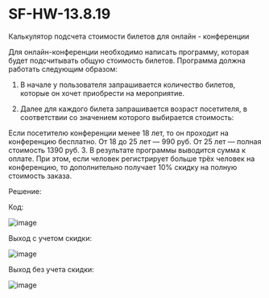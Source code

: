 # SF-HW-13.8.19
Калькулятор подсчета стоимости билетов для онлайн - конференции

Для онлайн-конференции необходимо написать программу, которая будет подсчитывать общую стоимость билетов. Программа должна работать следующим образом:

1. В начале у пользователя запрашивается количество билетов, которые он хочет приобрести на мероприятие.

2. Далее для каждого билета запрашивается возраст посетителя, в соответствии со значением которого выбирается стоимость:

Если посетителю конференции менее 18 лет, то он проходит на конференцию бесплатно.
От 18 до 25 лет — 990 руб.
От 25 лет — полная стоимость 1390 руб.
3. В результате программы выводится сумма к оплате. При этом, если человек регистрирует больше трёх человек на конференцию, то дополнительно получает 10% скидку на полную стоимость заказа.

Решение:
 
  Код:

![image](https://user-images.githubusercontent.com/110028579/185300433-d634d663-9901-4731-91c1-f146349e3e28.png)

  Выход с учетом скидки:

![image](https://user-images.githubusercontent.com/110028579/185301412-961e8b9a-062c-4355-8844-084f5d769029.png)

  Выход без учета скидки:
 
![image](https://user-images.githubusercontent.com/110028579/185301885-162d4b57-181c-4b76-be22-53a33e7edd4c.png)



